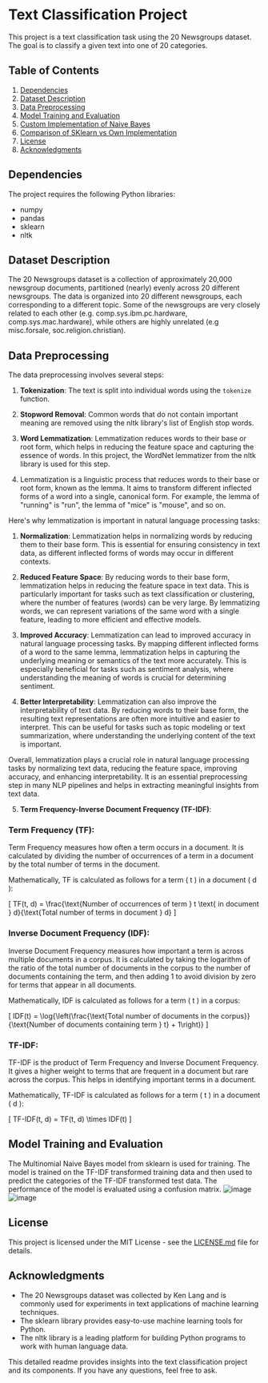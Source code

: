 # Text Classification Project

This project is a text classification task using the 20 Newsgroups dataset. The goal is to classify a given text into one of 20 categories.

## Table of Contents
1. [Dependencies](#dependencies)
2. [Dataset Description](#dataset-description)
3. [Data Preprocessing](#data-preprocessing)
4. [Model Training and Evaluation](#model-training-and-evaluation)
5. [Custom Implementation of Naive Bayes](#custom-implementation-of-naive-bayes)
6. [Comparison of SKlearn vs Own Implementation](#comparison-of-sklearn-vs-own-implementation)
7. [License](#license)
8. [Acknowledgments](#acknowledgments)

## Dependencies
The project requires the following Python libraries:
- numpy
- pandas
- sklearn
- nltk

## Dataset Description
The 20 Newsgroups dataset is a collection of approximately 20,000 newsgroup documents, partitioned (nearly) evenly across 20 different newsgroups. The data is organized into 20 different newsgroups, each corresponding to a different topic. Some of the newsgroups are very closely related to each other (e.g. comp.sys.ibm.pc.hardware, comp.sys.mac.hardware), while others are highly unrelated (e.g misc.forsale, soc.religion.christian).

## Data Preprocessing
The data preprocessing involves several steps:

1. **Tokenization**: The text is split into individual words using the `tokenize` function.

2. **Stopword Removal**: Common words that do not contain important meaning are removed using the nltk library's list of English stop words.

3. **Word Lemmatization**: Lemmatization reduces words to their base or root form, which helps in reducing the feature space and capturing the essence of words. In this project, the WordNet lemmatizer from the nltk library is used for this step.
4. Lemmatization is a linguistic process that reduces words to their base or root form, known as the lemma. It aims to transform different inflected forms of a word into a single, canonical form. For example, the lemma of "running" is "run", the lemma of "mice" is "mouse", and so on.

Here's why lemmatization is important in natural language processing tasks:

1. **Normalization**: Lemmatization helps in normalizing words by reducing them to their base form. This is essential for ensuring consistency in text data, as different inflected forms of words may occur in different contexts.

2. **Reduced Feature Space**: By reducing words to their base form, lemmatization helps in reducing the feature space in text data. This is particularly important for tasks such as text classification or clustering, where the number of features (words) can be very large. By lemmatizing words, we can represent variations of the same word with a single feature, leading to more efficient and effective models.

3. **Improved Accuracy**: Lemmatization can lead to improved accuracy in natural language processing tasks. By mapping different inflected forms of a word to the same lemma, lemmatization helps in capturing the underlying meaning or semantics of the text more accurately. This is especially beneficial for tasks such as sentiment analysis, where understanding the meaning of words is crucial for determining sentiment.

4. **Better Interpretability**: Lemmatization can also improve the interpretability of text data. By reducing words to their base form, the resulting text representations are often more intuitive and easier to interpret. This can be useful for tasks such as topic modeling or text summarization, where understanding the underlying content of the text is important.

Overall, lemmatization plays a crucial role in natural language processing tasks by normalizing text data, reducing the feature space, improving accuracy, and enhancing interpretability. It is an essential preprocessing step in many NLP pipelines and helps in extracting meaningful insights from text data.

5. **Term Frequency-Inverse Document Frequency (TF-IDF)**:

### Term Frequency (TF):
Term Frequency measures how often a term occurs in a document. It is calculated by dividing the number of occurrences of a term in a document by the total number of terms in the document.

Mathematically, TF is calculated as follows for a term \( t \) in a document \( d \):

\[
TF(t, d) = \frac{\text{Number of occurrences of term } t \text{ in document } d}{\text{Total number of terms in document } d}
\]

### Inverse Document Frequency (IDF):
Inverse Document Frequency measures how important a term is across multiple documents in a corpus. It is calculated by taking the logarithm of the ratio of the total number of documents in the corpus to the number of documents containing the term, and then adding 1 to avoid division by zero for terms that appear in all documents.

Mathematically, IDF is calculated as follows for a term \( t \) in a corpus:

\[
IDF(t) = \log{\left(\frac{\text{Total number of documents in the corpus}}{\text{Number of documents containing term } t} + 1\right)}
\]

### TF-IDF:
TF-IDF is the product of Term Frequency and Inverse Document Frequency. It gives a higher weight to terms that are frequent in a document but rare across the corpus. This helps in identifying important terms in a document.

Mathematically, TF-IDF is calculated as follows for a term \( t \) in a document \( d \):

\[
TF-IDF(t, d) = TF(t, d) \times IDF(t)
\]

## Model Training and Evaluation
The Multinomial Naive Bayes model from sklearn is used for training. The model is trained on the TF-IDF transformed training data and then used to predict the categories of the TF-IDF transformed test data. The performance of the model is evaluated using a confusion matrix.
![image](https://github.com/javarath/TEXT-CLASSIFICATION-OWN-IMPLEMENTATION-VS-SKLEARN-IMPLEMENTATION-/assets/102171533/11cd9411-8f18-4eb2-92c4-5c4502166470)
![image](https://github.com/javarath/TEXT-CLASSIFICATION-OWN-IMPLEMENTATION-VS-SKLEARN-IMPLEMENTATION-/assets/102171533/4888a94a-5448-40a3-8b81-af6e1a3f8f28)


## License
This project is licensed under the MIT License - see the [LICENSE.md](LICENSE.md) file for details. 

## Acknowledgments
- The 20 Newsgroups dataset was collected by Ken Lang and is commonly used for experiments in text applications of machine learning techniques.
- The sklearn library provides easy-to-use machine learning tools for Python. 
- The nltk library is a leading platform for building Python programs to work with human language data. 

This detailed readme provides insights into the text classification project and its components. If you have any questions, feel free to ask.
